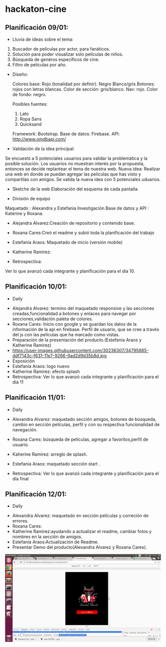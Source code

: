# hackaton-cine

## Planificación 09/01:

+ Lluvia de ideas sobre el tema:
1. Buscador de películas por actor, para fanáticos.
2. Solución para poder visualizar solo películas de niños.
3. Búsqueda de genéros específicos de cine.
4. Filtro de películas por año.

+ Diseño:

   Colores base: Rojo (tonalidad por definir).
                 Negro
                 Blanco/gris
   Botones: rojos con letras blancas.
   Color de sección: gris/blanco.
   Nav: rojo.
   Color de fondo: negro.

   Posibles fuentes:
   1. Lato
   2. Ropa Sans
   3. Quicksand
   
   Framework: Bootstrap.
   Base de datos: Firebase.
   API: http://www.omdbapi.com/

+ Validación de la idea principal: 

 Se encuestó a 5 potenciales usuarios para validar la problemática y la posible solución.
 Los usuarios no muestran interés por la propuesta, entonces se decide replantear el tema de nuestra web.
 Nueva idea: Realizar una web en donde se puedan agregar las películas que has visto y compartilas con amigos.
 Se valida la nueva idea con 5 potenciales uduarios.

+ Sketche de la web 
 Elaboración del esquema de cada pantalla.

+ División de equipo 

 Maquetado : Alexandra y Estefania 
 Investigación Base de datos y API : Katerine y Roxana.

+ Alejandra Alvarez:Creación de repositorio y contenido base.
+ Roxana Cares:Creó el readme y subió toda la planificación del trabajo 
+ Estefanía Araos: Maquetado de inicio (versión mobile)
+ Katherine Ramirez: 
 
+ Retrospectiva:

 Ver lo que avanzó cada integrante y planificación para el día 10.

 ## Planificación 10/01:
 + Daily

- Alejandra Alvarez: termino del maquetado responsive y las secciones creadas,funcionalidad a botones y enlaces para navegar por          secciones,validación paleta de colores.
- Roxana Cares: Inicio con google y se guardan los datos de la información de la api en firebase.
Perfil de usuario, que se cree a través del js con las películas que ha marcado como vistas.
-  Preparación de la presentación del producto.(Estefanía Araos y Katherine Ramirez)
-  https://user-images.githubusercontent.com/30236307/34795685-ddf7143c-f631-11e7-9266-9ad2d9d35b8d.jpg
- Exposición
- Estefanía Araos: logo nuevo
- Katherine Ramirez: efecto splash
- Retrospectiva:
  Ver lo que avanzó cada integrante y planificación para el día 11

## Planificación 11/01:
+ Daily


- Alexandra Alvarez: maquetado sección amigos, botones de búsqueda, cambio en sección películas, perfil y con su respectiva     funcionalidad de navegación.
- Roxana Cares: búsqueda de películas, agregar a favoritos,perfil de usuario.

- Kaherine Ramirez: arreglo de splash.
- Estefanía Araos: maquetado sección start .

- Retrospectiva:
  Ver lo que avanzó cada integrante y planificación para el día final

## Planificación 12/01:

+ Daily

- Alexandra Alvarez: maquetado en sección películas y correción de errores.
- Roxana Cares: 
- Katherine Ramirez:ayudando a actualizar el readme, cambiar fotos y nombres en la sección de amigos.
- Estefanía Araos:Actualización de Readme.
- Presentar Demo del producto(Alexandra Alvarez y Roxana Cares).


![social-movie](assets/docs/pantallazo1.png)



